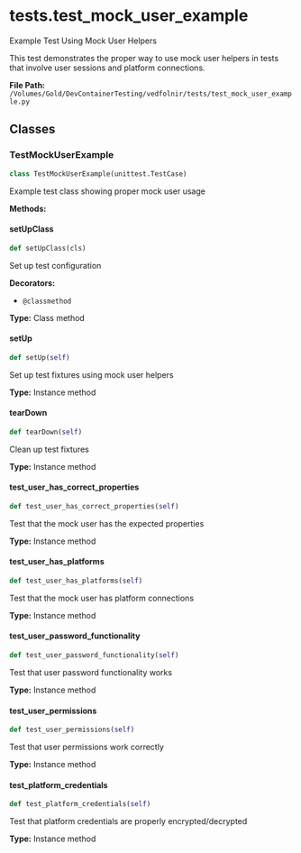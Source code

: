 # tests.test_mock_user_example

Example Test Using Mock User Helpers

This test demonstrates the proper way to use mock user helpers in tests
that involve user sessions and platform connections.

**File Path:** `/Volumes/Gold/DevContainerTesting/vedfolnir/tests/test_mock_user_example.py`

## Classes

### TestMockUserExample

```python
class TestMockUserExample(unittest.TestCase)
```

Example test class showing proper mock user usage

**Methods:**

#### setUpClass

```python
def setUpClass(cls)
```

Set up test configuration

**Decorators:**
- `@classmethod`

**Type:** Class method

#### setUp

```python
def setUp(self)
```

Set up test fixtures using mock user helpers

**Type:** Instance method

#### tearDown

```python
def tearDown(self)
```

Clean up test fixtures

**Type:** Instance method

#### test_user_has_correct_properties

```python
def test_user_has_correct_properties(self)
```

Test that the mock user has the expected properties

**Type:** Instance method

#### test_user_has_platforms

```python
def test_user_has_platforms(self)
```

Test that the mock user has platform connections

**Type:** Instance method

#### test_user_password_functionality

```python
def test_user_password_functionality(self)
```

Test that user password functionality works

**Type:** Instance method

#### test_user_permissions

```python
def test_user_permissions(self)
```

Test that user permissions work correctly

**Type:** Instance method

#### test_platform_credentials

```python
def test_platform_credentials(self)
```

Test that platform credentials are properly encrypted/decrypted

**Type:** Instance method

